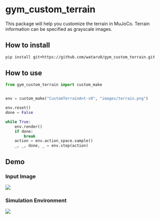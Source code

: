 # gym_custom_terrain
This package will help you customize the terrain in MuJoCo.
Terrain information can be specified as grayscale images.
## How to install

```sh
pip install git+https://github.com/wataru0/gym_custom_terrain.git
```


## How to use

```python
from gym_custom_terrain import custom_make


env = custom_make("CustomTerrainAnt-v0", "images/terrain.png")

env.reset()
done = False

while True:
    env.render()
    if done:
        break
    action = env.action_space.sample()
    _, _, done, _ = env.step(action)
```

## Demo

### Input Image

<img src=https://user-images.githubusercontent.com/44032125/105473966-1256af80-5ce1-11eb-82a8-3a9346925543.png>

### Simulation Environment

<img src=https://user-images.githubusercontent.com/44032125/105473915-036ffd00-5ce1-11eb-9568-cdedf96419d8.png>

